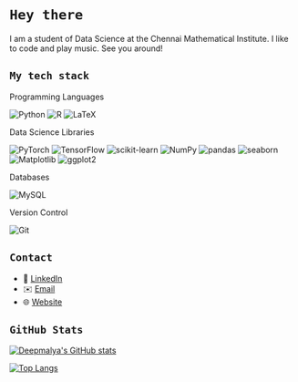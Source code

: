 # `Hey there`

I am a student of Data Science at the Chennai Mathematical Institute. I like to code and play music. See you around!

## `My tech stack`

Programming Languages

![Python](https://img.shields.io/badge/-Python-3776AB?style=flat&logo=Python&logoColor=white)
![R](https://img.shields.io/badge/r-%23276DC3.svg?style=flat&logo=r&logoColor=white)
![LaTeX](https://img.shields.io/badge/latex-%23008080.svg?style=flat&logo=latex&logoColor=white)

Data Science Libraries

![PyTorch](https://img.shields.io/badge/-PyTorch-EE4C2C?style=flat&logo=PyTorch&logoColor=white)
![TensorFlow](https://img.shields.io/badge/-TensorFlow-FF6F00?style=flat&logo=TensorFlow&logoColor=white)
![scikit-learn](https://img.shields.io/badge/-scikit_learn-F7931E?style=flat&logo=scikit-learn&logoColor=white)
![NumPy](https://img.shields.io/badge/-NumPy-013243?style=flat&logo=NumPy&logoColor=white)
![pandas](https://img.shields.io/badge/-pandas-150458?style=flat&logo=pandas&logoColor=white)
![seaborn](https://img.shields.io/badge/-seaborn-376F9D?style=flat&logo=seaborn&logoColor=white)
![Matplotlib](https://img.shields.io/badge/-Matplotlib-19647E?style=flat&logo=matplotlib&logoColor=white)
![ggplot2](https://img.shields.io/badge/-ggplot2-2C2D72?style=flat&logo=ggplot2&logoColor=white)

Databases

![MySQL](https://img.shields.io/badge/-MySQL-4479A1?style=flat&logo=MySQL&logoColor=white)

Version Control

![Git](https://img.shields.io/badge/-Git-F05032?style=flat&logo=Git&logoColor=white)

## `Contact`

- 🔗 [LinkedIn](https://www.linkedin.com/in/roudranil-das/)
- ✉️ [Email](mailto:dasroudranil@gmail.com)
- :globe_with_meridians: [Website](https://roudranil.github.io) 

## `GitHub Stats`

[![Deepmalya's GitHub stats](https://github-readme-stats.vercel.app/api?username=Roudranil&show_icons=true&hide_title=true&ring_color=f38ba8&title_color=f2cdcd&text_color=cdd6f4&icon_color=74c7ec&border_color=f5c2e7&bg_color=313244,1e1e2e,181825&border_radius=8)](https://github.com/Roudranil/github-readme-stats)

[![Top Langs](https://github-readme-stats.vercel.app/api/top-langs/?username=Roudranil&layout=compact&title_color=f2cdcd&text_color=cdd6f4&icon_color=74c7ec&border_color=f5c2e7&bg_color=313244,1e1e2e,181825&border_radius=8)](https://github.com/Roudranil/github-readme-stats)

















